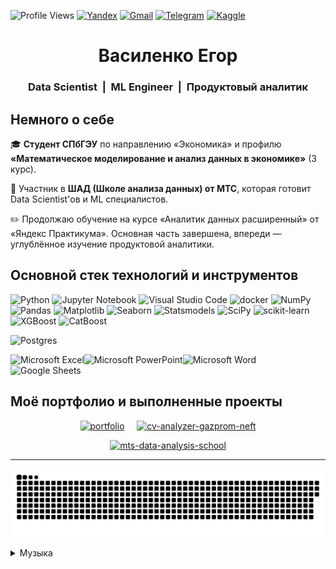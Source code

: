 ![Profile Views](https://komarev.com/ghpvc/?username=KsyLight&style=for-the-badge)
[![Yandex](https://img.shields.io/badge/Yandex-Mail-red?style=for-the-badge&logo=yandex&logoColor=white)](mailto:egor.vasilenko.2004@yandex.ru)
[![Gmail](https://img.shields.io/badge/Gmail-Mail-D14836?style=for-the-badge&logo=gmail&logoColor=white)](mailto:ksylight20.08@gmail.com)
[![Telegram](https://img.shields.io/badge/Telegram-2CA5E0?style=for-the-badge&logo=telegram&logoColor=white)](https://t.me/oknelisavroge)
[![Kaggle](https://img.shields.io/badge/Kaggle-20BEFF?style=for-the-badge&logo=kaggle&logoColor=white)](https://www.kaggle.com/ksylight)

<h1 align="center"><strong>Василенко Егор</strong></h1>

<h3 align="center">
  Data Scientist &nbsp;|&nbsp; ML Engineer &nbsp;|&nbsp; Продуктовый аналитик
</h3>

## Немного о себе
🎓 **Студент СПбГЭУ** по направлению «Экономика» и профилю **«Математическое моделирование и анализ данных в экономике»** (3 курс).

🌱 Участник в **ШАД (Школе анализа данных) от МТС**, которая готовит Data Scientist'ов и ML специалистов.

✏️ Продолжаю обучение на курсе «Аналитик данных расширенный» от «Яндекс Практикума». Основная часть завершена, впереди — углублённое изучение продуктовой аналитики.

## Основной стек технологий и инструментов

![Python](https://img.shields.io/badge/python-3670A0?style=for-the-badge&logo=python&logoColor=ffdd54)
![Jupyter Notebook](https://img.shields.io/badge/jupyter-%23FA0F00.svg?style=for-the-badge&logo=jupyter&logoColor=white)
![Visual Studio Code](https://img.shields.io/badge/Visual%20Studio%20Code-0078d7.svg?style=for-the-badge&logo=visual-studio-code&logoColor=white)
![docker](https://img.shields.io/badge/docker-%232496ED.svg?style=for-the-badge&logo=docker&logoColor=white)
![NumPy](https://img.shields.io/badge/numpy-%23013243.svg?style=for-the-badge&logo=numpy&logoColor=white)
![Pandas](https://img.shields.io/badge/pandas-%23150458.svg?style=for-the-badge&logo=pandas&logoColor=white)
![Matplotlib](https://img.shields.io/badge/Matplotlib-%23ffffff.svg?style=for-the-badge&logo=Matplotlib&logoColor=black)
![Seaborn](https://img.shields.io/badge/Seaborn-%230C55A5.svg?style=for-the-badge&logoColor=white)
![Statsmodels](https://img.shields.io/badge/statsmodels-blueviolet?style=for-the-badge)
![SciPy](https://img.shields.io/badge/SciPy-%230C55A5.svg?style=for-the-badge&logo=scipy&logoColor=%white)
![scikit-learn](https://img.shields.io/badge/scikit--learn-%23F7931E.svg?style=for-the-badge&logo=scikit-learn&logoColor=white)
![XGBoost](https://img.shields.io/badge/XGBoost-blue?style=for-the-badge)
![CatBoost](https://img.shields.io/badge/CatBoost-yellow?style=for-the-badge)

![Postgres](https://img.shields.io/badge/postgres-%23316192.svg?style=for-the-badge&logo=postgresql&logoColor=white)

![Microsoft Excel](https://img.shields.io/badge/Microsoft_Excel-217346?style=for-the-badge&logo=microsoft-excel&logoColor=white)![Microsoft PowerPoint](https://img.shields.io/badge/Microsoft_PowerPoint-B7472A?style=for-the-badge&logo=microsoft-powerpoint&logoColor=white)![Microsoft Word](https://img.shields.io/badge/Microsoft_Word-2B579A?style=for-the-badge&logo=microsoft-word&logoColor=white)![Google Sheets](https://img.shields.io/badge/Google%20Sheets-34A853?style=for-the-badge&logo=google-sheets&logoColor=white)

## Моё портфолио и выполненные проекты

<div align="center">

[![portfolio](https://github-readme-stats.vercel.app/api/pin?username=KsyLight&repo=portfolio&bg_color=29000e&title_color=ffd447&text_color=ffffff&icon_color=ffd166&border_color=3a0012)](https://github.com/KsyLight/portfolio)
&nbsp; &nbsp;
[![cv-analyzer-gazprom-neft](https://github-readme-stats.vercel.app/api/pin?username=KsyLight&repo=cv-analyzer-gazprom-neft&bg_color=29000e&title_color=ffd447&text_color=ffffff&icon_color=ffd166&border_color=3a0012)](https://github.com/KsyLight/cv-analyzer-gazprom-neft)


[![mts-data-analysis-school](https://github-readme-stats.vercel.app/api/pin?username=KsyLight&repo=cv-analyzer-gazprom-neft&bg_color=29000e&title_color=ffd447&text_color=ffffff&icon_color=ffd166&border_color=3a0012)](https://github.com/KsyLight/mts-data-analysis-school)
</div>

---

![GitHub Snake dark](https://raw.githubusercontent.com/KsyLight/snk/main/svg-only/dist/github-contribution-grid-snake-dark.svg)

<details>
  <summary>Музыка</summary>
  <br>
  <img src="https://spotify-recently-played-readme.vercel.app/api?user=31gxkc4jt7vsy3p67d4g4azjt3ju" alt="Spotify Recently Played">
</details>
